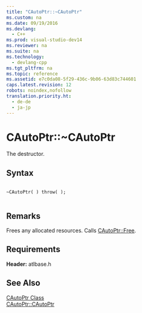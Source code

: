 ```yaml
---
title: "CAutoPtr::~CAutoPtr"
ms.custom: na
ms.date: 09/19/2016
ms.devlang: 
  - C++
ms.prod: visual-studio-dev14
ms.reviewer: na
ms.suite: na
ms.technology: 
  - devlang-cpp
ms.tgt_pltfrm: na
ms.topic: reference
ms.assetid: e7c0da08-5f29-436c-9b06-63d83c744601
caps.latest.revision: 12
robots: noindex,nofollow
translation.priority.ht: 
  - de-de
  - ja-jp
---
```

# CAutoPtr::~CAutoPtr
The destructor.  
  
## Syntax  
  
```  
  
~CAutoPtr( ) throw( );  
  
```  
  
## Remarks  
 Frees any allocated resources. Calls [CAutoPtr::Free](../vs140/CAutoPtr--Free.md).  
  
## Requirements  
 **Header:** atlbase.h  
  
## See Also  
 [CAutoPtr Class](../vs140/CAutoPtr-Class.md)   
 [CAutoPtr::CAutoPtr](../vs140/CAutoPtr--CAutoPtr.md)